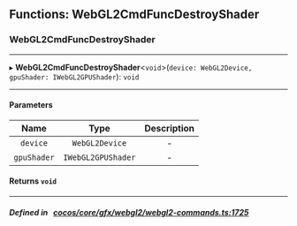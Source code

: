 ## Functions: WebGL2CmdFuncDestroyShader

### WebGL2CmdFuncDestroyShader


___
▸ **WebGL2CmdFuncDestroyShader**<`void`\>(`device: WebGL2Device, gpuShader: IWebGL2GPUShader`): `void`
___


#### Parameters

| Name | Type | Description |
| :------: | :------: | :------: |
| `device` | `WebGL2Device` | - |
| `gpuShader` | `IWebGL2GPUShader` | - |

#### Returns `void` 
___


##### Defined in &nbsp;   [cocos/core/gfx/webgl2/webgl2-commands.ts:1725](https://github.com/cocos-creator/engine/blob/c7bf6b8a9/cocos/core/gfx/webgl2/webgl2-commands.ts#L1725)&nbsp;
